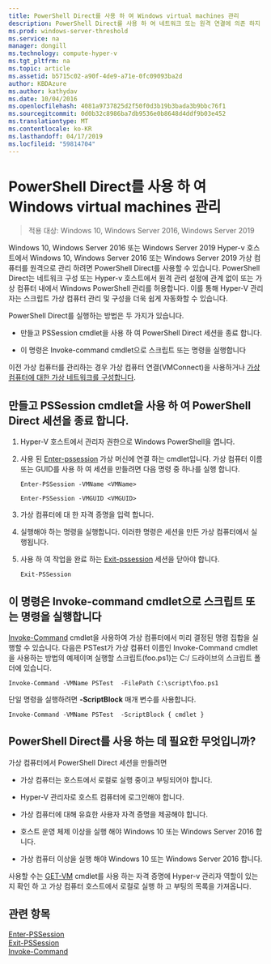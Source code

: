 ```yaml
---
title: PowerShell Direct를 사용 하 여 Windows virtual machines 관리
description: PowerShell Direct를 사용 하 여 네트워크 또는 원격 연결에 의존 하지 않고 가상 컴퓨터를 관리 하는 지침을 제공 합니다.
ms.prod: windows-server-threshold
ms.service: na
manager: dongill
ms.technology: compute-hyper-v
ms.tgt_pltfrm: na
ms.topic: article
ms.assetid: b5715c02-a90f-4de9-a71e-0fc09093ba2d
author: KBDAzure
ms.author: kathydav
ms.date: 10/04/2016
ms.openlocfilehash: 4081a9737825d2f50f0d3b19b3bada3b9bbc76f1
ms.sourcegitcommit: 0d0b32c8986ba7db9536e0b8648d4ddf9b03e452
ms.translationtype: MT
ms.contentlocale: ko-KR
ms.lasthandoff: 04/17/2019
ms.locfileid: "59814704"
---
```

# <a name="manage-windows-virtual-machines-with-powershell-direct"></a>PowerShell Direct를 사용 하 여 Windows virtual machines 관리

>적용 대상: Windows 10, Windows Server 2016, Windows Server 2019
  
Windows 10, Windows Server 2016 또는 Windows Server 2019 Hyper-v 호스트에서 Windows 10, Windows Server 2016 또는 Windows Server 2019 가상 컴퓨터를 원격으로 관리 하려면 PowerShell Direct를 사용할 수 있습니다. PowerShell Direct는 네트워크 구성 또는 Hyper-v 호스트에서 원격 관리 설정에 관계 없이 또는 가상 컴퓨터 내에서 Windows PowerShell 관리를 허용합니다. 이를 통해 Hyper-V 관리자는 스크립트 가상 컴퓨터 관리 및 구성을 더욱 쉽게 자동화할 수 있습니다.  
  
PowerShell Direct를 실행하는 방법은 두 가지가 있습니다.  
  
- 만들고 PSSession cmdlet을 사용 하 여 PowerShell Direct 세션을 종료 합니다.
  
- 이 명령은 Invoke-command cmdlet으로 스크립트 또는 명령을 실행합니다
  
이전 가상 컴퓨터를 관리하는 경우 가상 컴퓨터 연결(VMConnect)을 사용하거나 [가상 컴퓨터에 대한 가상 네트워크를 구성합니다](https://technet.microsoft.com/library/cc816585.aspx).  
  
## <a name="create-and-exit-a-powershell-direct-session-using-pssession-cmdlets"></a>만들고 PSSession cmdlet을 사용 하 여 PowerShell Direct 세션을 종료 합니다.  
  
1. Hyper-V 호스트에서 관리자 권한으로 Windows PowerShell을 엽니다.  
  
2. 사용 된 [Enter-pssession](https://technet.microsoft.com/library/hh849707.aspx) 가상 머신에 연결 하는 cmdlet입니다. 가상 컴퓨터 이름 또는 GUID를 사용 하 여 세션을 만들려면 다음 명령 중 하나를 실행 합니다.  
  
    ```  
    Enter-PSSession -VMName <VMName>  
    ```  
  
    ```  
    Enter-PSSession -VMGUID <VMGUID>  
    ```  
  
3. 가상 컴퓨터에 대 한 자격 증명을 입력 합니다.   
4. 실행해야 하는 명령을 실행합니다. 이러한 명령은 세션을 만든 가상 컴퓨터에서 실행됩니다.  
  
5.  사용 하 여 작업을 완료 하는 [Exit-pssession](https://technet.microsoft.com/library/hh849743.aspx) 세션을 닫아야 합니다.   
  
    ```  
    Exit-PSSession  
    ```  
  
## <a name="run-script-or-command-with-invoke-command-cmdlet"></a>이 명령은 Invoke-command cmdlet으로 스크립트 또는 명령을 실행합니다  
[Invoke-Command](https://docs.microsoft.com/powershell/module/Microsoft.PowerShell.Core/Invoke-Command) cmdlet을 사용하여 가상 컴퓨터에서 미리 결정된 명령 집합을 실행할 수 있습니다. 다음은 PSTest가 가상 컴퓨터 이름인 Invoke-Command cmdlet을 사용하는 방법의 예제이며 실행할 스크립트(foo.ps1)는 C:/ 드라이브의 스크립트 폴더에 있습니다.  
  
```  
Invoke-Command -VMName PSTest  -FilePath C:\script\foo.ps1  
```  
  
단일 명령을 실행하려면 **-ScriptBlock** 매개 변수를 사용합니다.  
  
```  
Invoke-Command -VMName PSTest  -ScriptBlock { cmdlet }  
```  
  
## <a name="whats-required-to-use-powershell-direct"></a>PowerShell Direct를 사용 하는 데 필요한 무엇입니까?  
가상 컴퓨터에서 PowerShell Direct 세션을 만들려면  
  
-   가상 컴퓨터는 호스트에서 로컬로 실행 중이고 부팅되어야 합니다.  
  
-   Hyper-V 관리자로 호스트 컴퓨터에 로그인해야 합니다.  
  
-   가상 컴퓨터에 대해 유효한 사용자 자격 증명을 제공해야 합니다.  
  
-   호스트 운영 체제 이상을 실행 해야 Windows 10 또는 Windows Server 2016 합니다.
  
-   가상 컴퓨터 이상을 실행 해야 Windows 10 또는 Windows Server 2016 합니다.  
  
사용할 수는 [GET-VM](https://docs.microsoft.com/powershell/module/hyper-v/get-vm) cmdlet를 사용 하는 자격 증명에 Hyper-v 관리자 역할이 있는지 확인 하 고 가상 컴퓨터 호스트에서 로컬로 실행 하 고 부팅의 목록을 가져옵니다.  
  
## <a name="see-also"></a>관련 항목  
[Enter-PSSession](https://docs.microsoft.com/powershell/module/Microsoft.PowerShell.Core/Enter-PSSession)  
[Exit-PSSession](https://docs.microsoft.com/powershell/module/Microsoft.PowerShell.Core/Exit-PSSession)  
[Invoke-Command](https://docs.microsoft.com/powershell/module/Microsoft.PowerShell.Core/Invoke-Command)  
  


